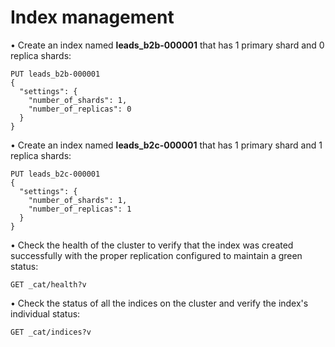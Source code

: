 # Index management
• Create an index named **leads_b2b-000001** that has 1 primary shard and 0 replica shards:
```
PUT leads_b2b-000001
{
  "settings": {
    "number_of_shards": 1,
    "number_of_replicas": 0
  }
}
```

• Create an index named **leads_b2c-000001** that has 1 primary shard and 1 replica shards:
```
PUT leads_b2c-000001
{
  "settings": {
    "number_of_shards": 1,
    "number_of_replicas": 1
  }
}
```
• Check the health of the cluster to verify that the index was created successfully with the proper replication configured to maintain a green status:
```
GET _cat/health?v
```
• Check the status of all the indices on the cluster and verify the index's individual status:
```
GET _cat/indices?v
```
